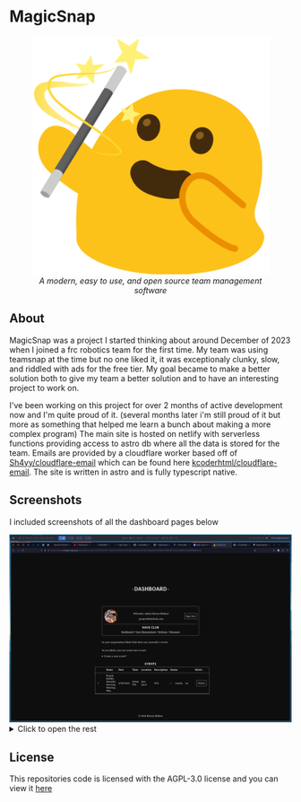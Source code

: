 # MagicSnap

<figure align="center">
  <img src="https://raw.githubusercontent.com/kcoderhtml/magicsnap/refs/heads/main/public/android-chrome-512x512.png" alt="screenshot of the website"/>
  <figcaption><i>A modern, easy to use, and open source team management software</i></figcaption>
</figure>

## About

MagicSnap was a project I started thinking about around December of 2023 when I joined a frc robotics team for the first time. My team was using teamsnap at the time but no one liked it, it was exceptionaly clunky, slow, and riddled with ads for the free tier. My goal became to make a better solution both to give my team a better solution and to have an interesting project to work on.  

I've been working on this project for over 2 months of active development now and I'm quite proud of it. (several months later i'm still proud of it but more as something that helped me learn a bunch about making a more complex program) The main site is hosted on netlify with serverless functions providing access to astro db where all the data is stored for the team. Emails are provided by a cloudflare worker based off of [Sh4yy/cloudflare-email](https://github.com/Sh4yy/cloudflare-email) which can be found here [kcoderhtml/cloudflare-email](https://github.com/kcoderhtml/cloudflare-email). The site is written in astro and is fully typescript native.

## Screenshots

I included screenshots of all the dashboard pages below

<img src=".github/images/dashboard.png" alt="the main dashboard">

<details>
    <summary>Click to open the rest</summary>
    <img src=".github/images/users.png" alt="users page">
    <img src=".github/images/messages.png" alt="messages page">
    <img src=".github/images/settings.png" alt="settings page">
</details>

## License

This repositories code is licensed with the AGPL-3.0 license and you can view it [here](/LICENSE.md)
